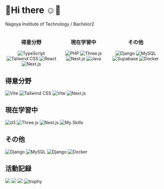 # 💐Hi there ☺️💐
Nagoya Institute of Technology / Bachelor2


<div style="display: flex; justify-content: space-between; text-align: center;">
  <div style="width: 33.33%;">
    <h3>得意分野</h3>
    <img src="https://skillicons.dev/icons?i=ts" alt="TypeScript">
    <img src="https://skillicons.dev/icons?i=tailwind" alt="Tailwind CSS">
    <img src="https://skillicons.dev/icons?i=react" alt="React">
    <img src="https://skillicons.dev/icons?i=nextjs" alt="Next.js">
  </div>
  <div style="width: 33.33%;">
    <h3>現在学習中</h3>
    <img src="https://skillicons.dev/icons?i=php" alt="PHP">
    <img src="https://skillicons.dev/icons?i=threejs" alt="Three.js">
    <img src="https://skillicons.dev/icons?i=nestjs" alt="Nest.js">
    <img src="https://go-skill-icons.vercel.app/api/icons?i=java&theme=dark" alt="Java">
  </div>
  <div style="width: 33.33%;">
    <h3>その他</h3>
    <img src="https://skillicons.dev/icons?i=django" alt="Django">
    <img src="https://skillicons.dev/icons?i=mysql" alt="MySQL">
    <img src="https://skillicons.dev/icons?i=supabase" alt="Supabase">
    <img src="https://skillicons.dev/icons?i=docker" alt="Docker">
  </div>
</div>



## 得意分野
![Vite](https://skillicons.dev/icons?i=ts)
![Tailwind CSS](https://skillicons.dev/icons?i=tailwind)
![Vite](https://skillicons.dev/icons?i=react)
![Next.js](https://skillicons.dev/icons?i=nextjs)

## 現在学習中

![d3](https://skillicons.dev/icons?i=php)
![Three.js](https://skillicons.dev/icons?i=threejs)
![Nest.js](https://skillicons.dev/icons?i=nestjs)
![My Skills](https://go-skill-icons.vercel.app/api/icons?i=java&theme=dark)



## その他
![Django](https://skillicons.dev/icons?i=django)
![MySQL](https://skillicons.dev/icons?i=mysql)
![Django](https://skillicons.dev/icons?i=supabase)
![Docker](https://skillicons.dev/icons?i=docker)

## 活動記録
![](http://github-profile-summary-cards.vercel.app/api/cards/profile-details?username=shimaf4979&theme=dracula)
![](http://github-profile-summary-cards.vercel.app/api/cards/repos-per-language?username=shimaf4979&theme=dracula)
![](http://github-profile-summary-cards.vercel.app/api/cards/most-commit-language?username=shimaf4979&theme=dracula)
![trophy](https://github-profile-trophy.vercel.app/?username=Keichan15&theme=dracula)


<!-- ## 触れたことがある
![firebase](https://skillicons.dev/icons?i=firebase)
![mongodb](https://skillicons.dev/icons?i=mongodb)
![processing](https://skillicons.dev/icons?i=processing)
![Java](https://skillicons.dev/icons?i=java)
![C](https://skillicons.dev/icons?i=c)
![C++](https://skillicons.dev/icons?i=cpp)
-->




<!--
**shimaf4979/shimaf4979** is a ✨ _special_ ✨ repository because its `README.md` (this file) appears on your GitHub profile.

Here are some ideas to get you started:

- 🔭 I’m currently working on ...
- 🌱 I’m currently learning ...
- 👯 I’m looking to collaborate on ...
- 🤔 I’m looking for help with ...
- 💬 Ask me about ...
- 📫 How to reach me: ...
- 😄 Pronouns: ...
- ⚡ Fun fact: ...
-->
